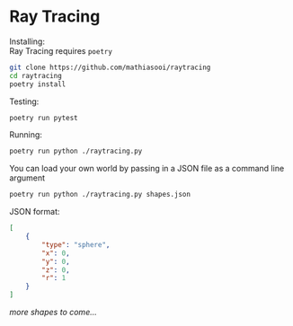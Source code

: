 # Ray Tracing

Installing:\
Ray Tracing requires `poetry`
```bash
git clone https://github.com/mathiasooi/raytracing
cd raytracing
poetry install
```

Testing:
```bash
poetry run pytest
```

Running:
```bash
poetry run python ./raytracing.py
```
You can load your own world by passing in a JSON file as a command line argument
```bash
poetry run python ./raytracing.py shapes.json
```

JSON format:
```json
[
	{
    	"type": "sphere",
        "x": 0,
        "y": 0,
        "z": 0,
        "r": 1
    }
]
```
*more shapes to come...*
